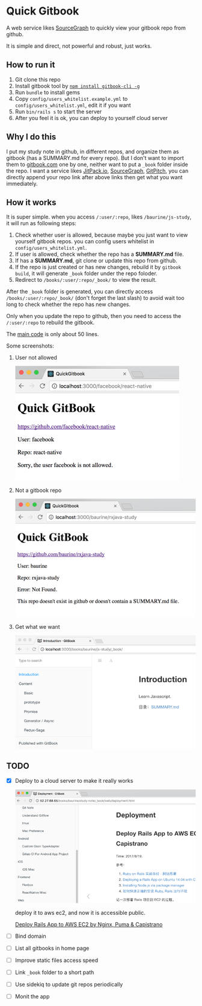 # Quick Gitbook

A web service likes [SourceGraph](https://sourcegraph.com/github.com/baurine/quick-gitbook) to quickly view your gitbook repo from github.

It is simple and direct, not powerful and robust, just works.

## How to run it

1. Git clone this repo
1. Install gitbook tool by [`npm install gitbook-cli -g`](https://github.com/GitbookIO/gitbook/blob/master/docs/setup.md)
1. Run `bundle` to install gems
1. Copy `config/users_whitelist.example.yml` to `config/users_whitelist.yml`, edit it if you want
1. Run `bin/rails s` to start the server
1. After you feel it is ok, you can deploy to yourself cloud server

## Why I do this

I put my study note in github, in different repos, and organize them as gitbook (has a SUMMARY.md for every repo). But I don't want to import them to [gitbook.com](https://www.gitbook.com/) one by one, neither want to put a `_book` folder inside the repo. I want a service likes [JitPack.io](https://jitpack.io/), [SourceGraph](https://about.sourcegraph.com/), [GitPitch](https://gitpitch.com/), you can directly append your repo link after above links then get what you want immediately.

## How it works

It is super simple. when you access `/:user/:repo`, likes `/baurine/js-study`, it will run as following steps:

1. Check whether user is allowed, because maybe you just want to view yourself gitbook repos. you can config users whitelist in `config/users_whitelist.yml`.
1. If user is allowed, check whether the repo has a **SUMMARY.md** file.
1. If has a **SUMMARY.md**, git clone or update this repo from github.
1. If the repo is just created or has new changes, rebuild it by `gitbook build`, it will generate `_book` folder under the repo foloder.
1. Redirect to `/books/:user/:repo/_book/` to view the result.

After the `_book` folder is generated, you can directly access `/books/:user/:repo/_book/` (don't forget the last slash) to avoid wait too long to check whether the repo has new changes.

Only when you update the repo to github, then you need to access the `/:user/:repo` to rebuild the gitbook.

The [main code](./app/controllers/books_controller.rb) is only about 50 lines.

Some screenshots:

1. User not allowed

   ![](./art/1_user_not_allowed.png)

1. Not a gitbook repo

   ![](./art/2_not_a_gitbook_repo.png)

1. Get what we want

   ![](./art/3_view_gitbook.png)

## TODO

- [x] Deploy to a cloud server to make it really works

  ![](./art/4_deploy.png)

  deploy it to aws ec2, and now it is accessible public.

  [Deploy Rails App to AWS EC2 by Nginx, Puma & Capistrano](http://52.27.68.65/books/baurine/study-note/_book/web/deployment.html)

- [ ] Bind domain
- [ ] List all gitbooks in home page
- [ ] Improve static files access speed
- [ ] Link `_book` folder to a short path
- [ ] Use sidekiq to update git repos periodically
- [ ] Monit the app
